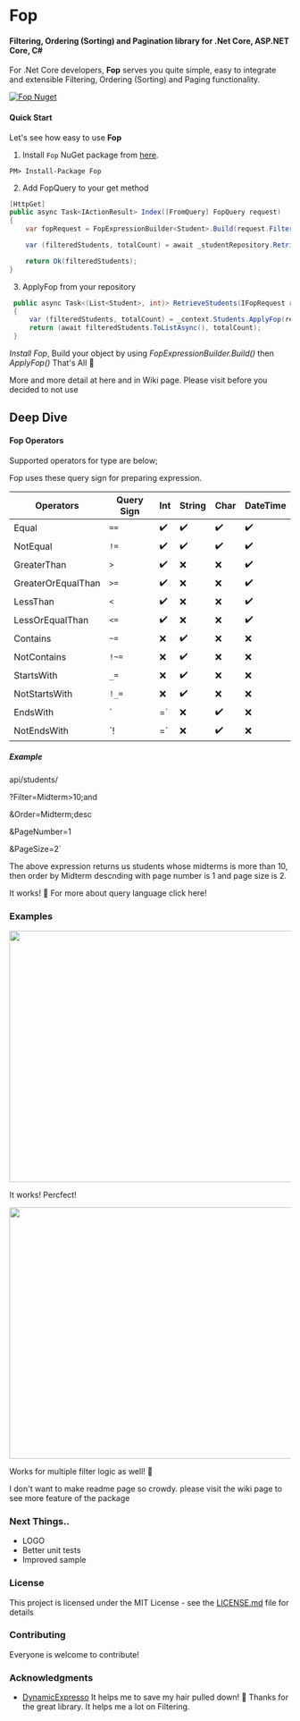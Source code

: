 # Fop
#### Filtering, Ordering (Sorting) and Pagination library for .Net Core, ASP.NET Core, C#

For .Net Core developers, **Fop** serves you quite simple, easy to integrate and extensible Filtering, Ordering (Sorting) and Paging functionality.

[![Fop Nuget](https://img.shields.io/nuget/v/Fop)](https://www.nuget.org/packages/Fop)

#### Quick Start
Let's see how easy to use **Fop**

 1. Install `Fop` NuGet package from [here](https://www.nuget.org/packages/Fop/).
 ````
PM> Install-Package Fop
````
2. Add FopQuery to your get method
```csharp
[HttpGet]
public async Task<IActionResult> Index([FromQuery] FopQuery request)
{
    var fopRequest = FopExpressionBuilder<Student>.Build(request.Filter, request.Order, request.PageNumber, request.PageSize);

    var (filteredStudents, totalCount) = await _studentRepository.RetrieveStudents(fopRequest);

    return Ok(filteredStudents);
}
```
3. ApplyFop from your repository
```csharp
 public async Task<(List<Student>, int)> RetrieveStudents(IFopRequest request)
 {
     var (filteredStudents, totalCount) = _context.Students.ApplyFop(request);
     return (await filteredStudents.ToListAsync(), totalCount);
 }
```
*Install Fop*, Build your object by using *FopExpressionBuilder<Student>.Build()* then *ApplyFop()* 
That's All 🤘  

More and more detail at here and in Wiki page. Please visit before you decided to not use

## Deep Dive
#### Fop Operators
Supported operators for type are below;

Fop uses these query sign for preparing expression. 

|Operators          |Query Sign  |Int |String | Char |DateTime|
|-------------------|------------|----|-------|------|--------|
|Equal              |`==`        | ✔️ | ✔️    | ✔️  | ✔️     |
|NotEqual           |`!=`        | ✔️ | ✔️    | ✔️  | ✔️     |
|GreaterThan        |`>`         | ✔️ | ❌    | ❌  | ✔️     |
|GreaterOrEqualThan |`>=`        | ✔️ | ❌    | ❌  | ✔️     |
|LessThan           |`<`         | ✔️ | ❌    | ❌  | ✔️     |
|LessOrEqualThan    |`<=`        | ✔️ | ❌    | ❌  | ✔️     |
|Contains           |`~=`        | ❌ | ✔️    | ❌  | ❌     | 
|NotContains        |`!~=`       | ❌ | ✔️    | ❌  | ❌     | 
|StartsWith         |`_=`        | ❌ | ✔️    | ❌  | ❌     |
|NotStartsWith      |`!_=`       | ❌ | ✔️    | ❌  | ❌     |
|EndsWith           |`|=`        | ❌ | ✔️    | ❌  | ❌     |
|NotEndsWith        |`!|=`       | ❌ | ✔️    | ❌  | ❌     |

##### Example
api/students/

?Filter=Midterm>10;and 

&Order=Midterm;desc

&PageNumber=1

&PageSize=2`

The above expression returns us students whose midterms is more than 10, then order by Midterm descnding with page number is 1 and page size is 2.

It works! 🚀
For more about query language click here!

### Examples
<img src="https://github.com/arslanaybars/Fop/blob/master/media/Filter.png" width="800" height="450"/>

It works! Percfect!

<img src="https://github.com/arslanaybars/Fop/blob/master/media/Multiple_FIlter_With_Page_Result.png" width="800" height="450"/>

Works for multiple filter logic as well! 🎉

I don't want to make readme page so crowdy. please visit the wiki page to see more feature of the package

### Next Things..
- LOGO
- Better unit tests
- Improved sample

### License

This project is licensed under the MIT License - see the [LICENSE.md](LICENSE) file for details

### Contributing

Everyone is welcome to contribute!

### Acknowledgments

* [DynamicExpresso](https://github.com/davideicardi/DynamicExpresso/ "DynamicExpresso") It helps me to save my hair pulled down! 🙏 Thanks for the great library. It helps me a lot on Filtering.
